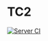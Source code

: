 # TC2
[![Server CI](https://github.com/j-rockwell/tc2/actions/workflows/build-server.yml/badge.svg)](https://github.com/j-rockwell/tc2/actions/workflows/build-server.yml)
